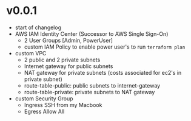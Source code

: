 # v0.0.1
* start of changelog
* AWS IAM Identity Center (Successor to AWS Single Sign-On)
    - 2 User Groups [Admin, PowerUser]
    - custom IAM Policy to enable power user's to run `terraform plan`
* custom VPC
    - 2 public and 2 private subnets
    - Internet gateway for public subnets
    - NAT gateway for private subnets (costs associated for ec2's in private subnet)
    - route-table-public: public subnets to internet-gateway
    - route-table-private: private subnets to NAT gateway
* custom Security Group
    - Ingress SSH from my Macbook
    - Egress Allow All
    